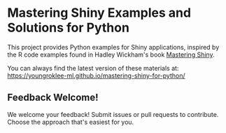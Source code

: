 # Mastering Shiny Examples and Solutions for Python
This project provides Python examples for Shiny applications, inspired by the R code examples found in Hadley Wickham's book [Mastering Shiny](https://mastering-shiny.org/). 

You can always find the latest version of these materials at: https://youngroklee-ml.github.io/mastering-shiny-for-python/

## Feedback Welcome!
We welcome your feedback! Submit issues or pull requests to contribute. Choose the approach that's easiest for you.
